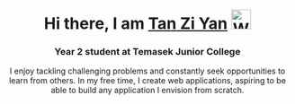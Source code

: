 <h1 align="center">
    <b>Hi there, I am <a href="https://tanziyan.vercel.app/" target="_blank">Tan Zi Yan</a></b>
    <img src="https://media.giphy.com/media/hvRJCLFzcasrR4ia7z/giphy.gif" width="35" alt="Waving gif">
</h1>

<h3 align="center">Year 2 student at Temasek Junior College</h3>

<p align="center">
    I enjoy tackling challenging problems and constantly seek opportunities to learn from others. In my free time, I create web applications, aspiring to be able to build any application I envision from scratch.
</p>
